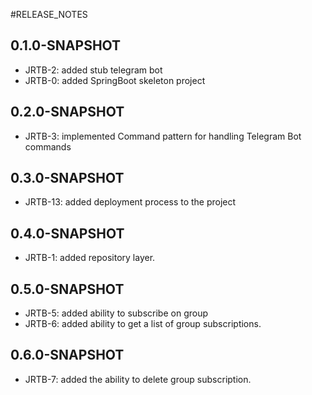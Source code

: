 #RELEASE_NOTES

## 0.1.0-SNAPSHOT

* JRTB-2: added stub telegram bot
* JRTB-0: added SpringBoot skeleton project

## 0.2.0-SNAPSHOT

* JRTB-3: implemented Command pattern for handling Telegram Bot commands

## 0.3.0-SNAPSHOT

* JRTB-13: added deployment process to the project

## 0.4.0-SNAPSHOT

* JRTB-1: added repository layer.

## 0.5.0-SNAPSHOT

* JRTB-5: added ability to subscribe on group
* JRTB-6: added ability to get a list of group subscriptions.

## 0.6.0-SNAPSHOT

*   JRTB-7: added the ability to delete group subscription.